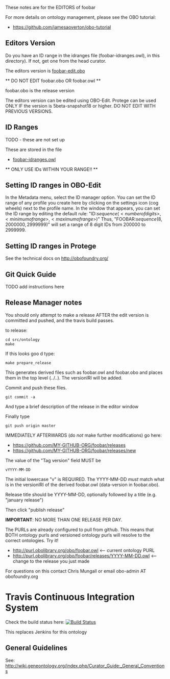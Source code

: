 These notes are for the EDITORS of foobar

For more details on ontology management, please see the OBO tutorial:

 * https://github.com/jamesaoverton/obo-tutorial

## Editors Version

Do you have an ID range in the idranges file (foobar-idranges.owl),
in this directory). If not, get one from the head curator. 

The editors version is [foobar-edit.obo](foobar-edit.obo)

** DO NOT EDIT foobar.obo OR foobar.owl **

foobar.obo is the release version

The editors version can be edited using OBO-Edit. Protege can be used
ONLY IF the version is 5beta-snapshot18 or higher. DO NOT EDIT WITH
PREVIOUS VERSIONS.

## ID Ranges

TODO - these are not set up

These are stored in the file

 * [foobar-idranges.owl](foobar-idranges.owl)

** ONLY USE IDs WITHIN YOUR RANGE!! **

## Setting ID ranges in OBO-Edit

In the Metadata menu, select the ID manager option. You can set the ID range of any 
profile you create here by clicking on the settings icon (cog wheels) next to the profile 
name. In the window that appears, you can set the ID range by editing the default rule: 
"ID:$sequence(<number of digits>,<minimum of range>,<maximum of range>)$"
Thus, "FOOBAR:$sequence(8,2000000,2999999)$" will set a range of 8 digit IDs from 200000 
to 2999999.  

## Setting ID ranges in Protege

See the technical docs on http://obofoundry.org/

## Git Quick Guide

TODO add instructions here

## Release Manager notes

You should only attempt to make a release AFTER the edit version is
committed and pushed, and the travis build passes.

to release:

    cd src/ontology
    make

If this looks goo
d type:

    make prepare_release

This generates derived files such as foobar.owl and foobar.obo and places
them in the top level (../..). The versionIRI will be added.

Commit and push these files.

    git commit -a

And type a brief description of the release in the editor window

Finally type

    git push origin master

IMMEDIATELY AFTERWARDS (do *not* make further modifications) go here:

 * https://github.com/MY-GITHUB-ORG/foobar/releases
 * https://github.com/MY-GITHUB-ORG/foobar/releases/new

The value of the "Tag version" field MUST be

    vYYYY-MM-DD

The initial lowercase "v" is REQUIRED. The YYYY-MM-DD *must* match
what is in the versionIRI of the derived foobar.owl (data-version in
foobar.obo).

Release title should be YYYY-MM-DD, optionally followed by a title (e.g. "january release")

Then click "publish release"

__IMPORTANT__: NO MORE THAN ONE RELEASE PER DAY.

The PURLs are already configured to pull from github. This means that
BOTH ontology purls and versioned ontology purls will resolve to the
correct ontologies. Try it!

 * http://purl.obolibrary.org/obo/foobar.owl <-- current ontology PURL
 * http://purl.obolibrary.org/obo/foobar/releases/YYYY-MM-DD.owl <-- change to the release you just made

For questions on this contact Chris Mungall or email obo-admin AT obofoundry.org

# Travis Continuous Integration System

Check the build status here: [![Build Status](https://travis-ci.org/MY-GITHUB-ORG/foobar.svg?branch=master)](https://travis-ci.org/foobar-ontology/foobar)

This replaces Jenkins for this ontology

## General Guidelines

See:
http://wiki.geneontology.org/index.php/Curator_Guide:_General_Conventions
